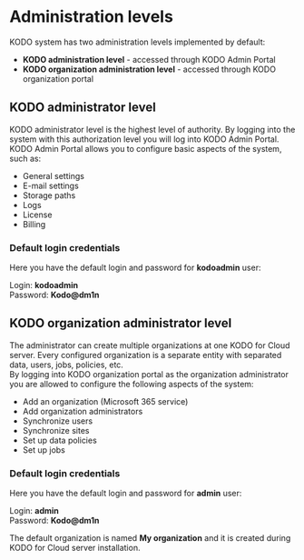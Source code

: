 # Administration levels

KODO system has two administration levels implemented by default: 

* **KODO administration level** - accessed through KODO Admin Portal
* **KODO organization administration level** - accessed through KODO organization portal

## KODO administrator level

KODO administrator level is the highest level of authority. By logging into the system with this authorization level you will log into KODO Admin Portal. KODO Admin Portal allows you to configure basic aspects of the system, such as:

* General settings 
* E-mail settings
* Storage paths
* Logs
* License
* Billing

### Default login credentials

Here you have the default login and password for **kodoadmin** user:

Login: **kodoadmin**  
Password: **Kodo@dm1n**

## KODO organization administrator level

The administrator can create multiple organizations at one KODO for Cloud server. Every configured organization is a separate entity with separated data, users, jobs, policies, etc.  
By logging into KODO organization portal as the organization administrator you are allowed to configure the following aspects of the system:

* Add an organization \(Microsoft 365 service\)
* Add organization administrators
* Synchronize users
* Synchronize sites
* Set up data policies
* Set up jobs

### Default login credentials

Here you have the default login and password for **admin** user:

Login: **admin**  
Password: **Kodo@dm1n**

The default organization is named **My organization** and it is created during  KODO for Cloud server installation.

